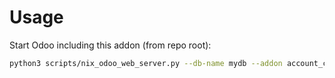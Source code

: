 # Usage

Start Odoo including this addon (from repo root):

```bash
python3 scripts/nix_odoo_web_server.py --db-name mydb --addon account_cutoff_accrual_order_base
```
